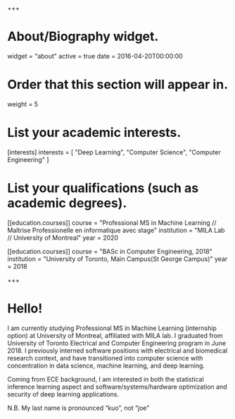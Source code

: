 +++
# About/Biography widget.
widget = "about"
active = true
date = 2016-04-20T00:00:00

# Order that this section will appear in.
weight = 5

# List your academic interests.
[interests]
  interests = [
    "Deep Learning",
    "Computer Science",
    "Computer Engineering"
  ]

# List your qualifications (such as academic degrees).


[[education.courses]]
  course = "Professional MS in Machine Learning // Maîtrise Professionelle en informatique avec stage"
  institution = "MILA Lab // University of Montreal"
  year = 2020

[[education.courses]]
  course = "BASc in Computer Engineering, 2018"
  institution = "University of Toronto, Main Campus(St George Campus)"
  year = 2018

+++

# Hello!

I am currently studying Professional MS in Machine Learning (internship option) at University of Montreal, affiliated with MILA lab. I graduated from University of Toronto Electrical and Computer Engineering program in June 2018. I previously interned software positions with electrical and biomedical research context, and have transitioned into computer science with concentration in data science, machine learning, and deep learning.

Coming from ECE background, I am interested in both the statistical inference learning aspect and software/systems/hardware optimization and security of deep learning applications.

N.B. My last name is pronounced “kuo”, not “joe”
